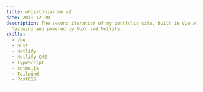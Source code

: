 ```yaml
---
title: whoistobias.me v2
date: 2019-12-20
description: The second iteration of my portfolio site, built in Vue with
  Tailwind and powered by Nuxt and Netlify
skills:
  - Vue
  - Nuxt
  - Netlify
  - Netlify CMS
  - TypeScript
  - Anime.js
  - Tailwind
  - PostCSS
---
```

